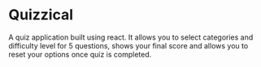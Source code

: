 # Quizzical
A quiz application built using react. It allows you to select categories and difficulty level for 5 questions, shows your final score and allows you to reset your options once quiz is completed. 

